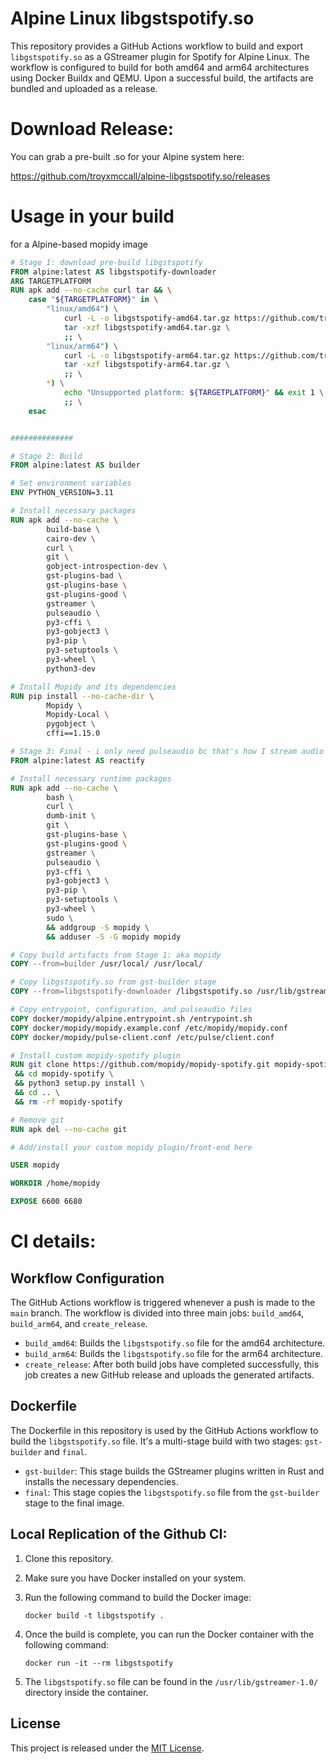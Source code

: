 # Alpine Linux libgstspotify.so

This repository provides a GitHub Actions workflow to build and export `libgstspotify.so` as a GStreamer plugin for Spotify for Alpine Linux. The workflow is configured to build for both amd64 and arm64 architectures using Docker Buildx and QEMU. Upon a successful build, the artifacts are bundled and uploaded as a release.

# Download Release:

You can grab a pre-built .so for your Alpine system here:

https://github.com/troyxmccall/alpine-libgstspotify.so/releases

# Usage in your build

for a Alpine-based mopidy image 

```dockerfile
# Stage 1: download pre-build libgstspotify
FROM alpine:latest AS libgstspotify-downloader
ARG TARGETPLATFORM
RUN apk add --no-cache curl tar && \
    case "${TARGETPLATFORM}" in \
        "linux/amd64") \
            curl -L -o libgstspotify-amd64.tar.gz https://github.com/troyxmccall/alpine-libgstspotify.so/releases/download/v1.22.8/libgstspotify-amd64.tar.gz && \
            tar -xzf libgstspotify-amd64.tar.gz \
            ;; \
        "linux/arm64") \
            curl -L -o libgstspotify-arm64.tar.gz https://github.com/troyxmccall/alpine-libgstspotify.so/releases/download/v1.22.8/libgstspotify-arm64.tar.gz && \
            tar -xzf libgstspotify-arm64.tar.gz \
            ;; \
        *) \
            echo "Unsupported platform: ${TARGETPLATFORM}" && exit 1 \
            ;; \
    esac


##############

# Stage 2: Build
FROM alpine:latest AS builder

# Set environment variables
ENV PYTHON_VERSION=3.11

# Install necessary packages
RUN apk add --no-cache \
        build-base \
        cairo-dev \
        curl \
        git \
        gobject-introspection-dev \
        gst-plugins-bad \
        gst-plugins-base \
        gst-plugins-good \
        gstreamer \
        pulseaudio \
        py3-cffi \
        py3-gobject3 \
        py3-pip \
        py3-setuptools \
        py3-wheel \
        python3-dev

# Install Mopidy and its dependencies
RUN pip install --no-cache-dir \
        Mopidy \
        Mopidy-Local \
        pygobject \
        cffi==1.15.0

# Stage 3: Final - i only need pulseaudio bc that's how I stream audio from Docker - you might need to adjust these binaries for your final image depending on your stream preferences
FROM alpine:latest AS reactify

# Install necessary runtime packages
RUN apk add --no-cache \
        bash \
        curl \
        dumb-init \
        git \
        gst-plugins-base \
        gst-plugins-good \
        gstreamer \
        pulseaudio \
        py3-cffi \
        py3-gobject3 \
        py3-pip \
        py3-setuptools \
        py3-wheel \
        sudo \
        && addgroup -S mopidy \
        && adduser -S -G mopidy mopidy

# Copy build artifacts from Stage 1: aka mopidy
COPY --from=builder /usr/local/ /usr/local/

# Copy libgstspotify.so from gst-builder stage
COPY --from=libgstspotify-downloader /libgstspotify.so /usr/lib/gstreamer-1.0/libgstspotify.so

# Copy entrypoint, configuration, and pulseaudio files
COPY docker/mopidy/alpine.entrypoint.sh /entrypoint.sh
COPY docker/mopidy/mopidy.example.conf /etc/mopidy/mopidy.conf
COPY docker/mopidy/pulse-client.conf /etc/pulse/client.conf

# Install custom mopidy-spotify plugin
RUN git clone https://github.com/mopidy/mopidy-spotify.git mopidy-spotify \
 && cd mopidy-spotify \
 && python3 setup.py install \
 && cd .. \
 && rm -rf mopidy-spotify

# Remove git
RUN apk del --no-cache git

# Add/install your custom mopidy plugin/front-end here

USER mopidy

WORKDIR /home/mopidy

EXPOSE 6600 6680
```

# CI details:

## Workflow Configuration

The GitHub Actions workflow is triggered whenever a push is made to the `main` branch. The workflow is divided into three main jobs: `build_amd64`, `build_arm64`, and `create_release`.

- `build_amd64`: Builds the `libgstspotify.so` file for the amd64 architecture.
- `build_arm64`: Builds the `libgstspotify.so` file for the arm64 architecture.
- `create_release`: After both build jobs have completed successfully, this job creates a new GitHub release and uploads the generated artifacts.

## Dockerfile

The Dockerfile in this repository is used by the GitHub Actions workflow to build the `libgstspotify.so` file. It's a multi-stage build with two stages: `gst-builder` and `final`.

- `gst-builder`: This stage builds the GStreamer plugins written in Rust and installs the necessary dependencies.
- `final`: This stage copies the `libgstspotify.so` file from the `gst-builder` stage to the final image.

## Local Replication of the Github CI:

1. Clone this repository.
2. Make sure you have Docker installed on your system.
3. Run the following command to build the Docker image:

   ```
   docker build -t libgstspotify .
   ```

4. Once the build is complete, you can run the Docker container with the following command:

   ```
   docker run -it --rm libgstspotify
   ```

5. The `libgstspotify.so` file can be found in the `/usr/lib/gstreamer-1.0/` directory inside the container.

## License

This project is released under the [MIT License](LICENSE).
